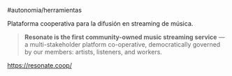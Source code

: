 #autonomia/herramientas  

Plataforma cooperativa para la difusión en streaming de música.

> **Resonate is the first community-owned music streaming service** — a multi-stakeholder platform co-operative, democratically governed by our members: artists, listeners, and workers.

https://resonate.coop/

